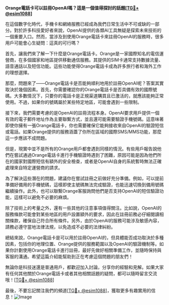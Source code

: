 **Orange電話卡可以註冊OpenAI嗎？這是一個值得探討的話題[[TG💪+ @esim1088](https://t.me/s/esim1088)]**

在這個數字化時代，手機卡和網絡服務已經成為我們日常生活中不可或缺的一部分。對於許多科技愛好者來說，OpenAI提供的各類AI工具無疑是探索未來技術的一個重要入口。然而，當涉及到使用Orange電話卡來註冊OpenAI的服務時，很多用戶可能會心生疑問：這真的可行嗎？

首先，讓我們來了解一下什麼是Orange電話卡。Orange是一家國際知名的電信運營商，在多個國家和地區提供移動通信服務。其提供的SIM卡通常支持數據流量、語音通話以及短信功能。這些功能使得Orange電話卡成為許多旅行者和海外工作的理想選擇。

那麼，問題來了——Orange電話卡是否能夠順利地用於註冊OpenAI呢？答案其實取決於幾個因素。首先，你需要確認你的Orange電話卡是否具備有效的國際號碼。大多數情況下，只要你的電話卡是正規渠道購買且已激活的，就應該能夠正常使用。不過，如果你的號碼屬於某些特定地區，可能會遇到一些限制。

接下來，我們需要考慮的是OpenAI的註冊流程本身。OpenAI要求用戶提供一個有效的電子郵件地址作為主要聯繫方式，並且還可能需要驗證手機號碼。這意味著即使你擁有一張Orange電話卡，你也需要確保它能夠接收來自OpenAI的驗證短信或電話。如果Orange提供的服務涵蓋了你所在區域的國際SMS/MMS功能，那麼這一步應該不成問題。

但是，現實中並不是所有的Orange用戶都會遇到同樣的情況。有些用戶報告說他們在嘗試通過Orange電話卡進行手機驗證時遇到了困難，原因可能是因為他們所在的國家對國際短信有額外的安全檢查，或者是OpenAI自身的系統暫時無法正確處理來自特定運營商的請求。

為了解決這些潛在的問題，建議你在嘗試註冊之前做好充分準備。例如，可以提前準備好備用的手機號碼，這樣即使主號碼無法完成驗證，也能迅速切換到備用號碼繼續操作。此外，也可以聯繫Orange客服詢問他們是否支持OpenAI的短信驗證功能，這樣可以避免不必要的麻煩。

除了技術上的考量之外，還有一些其他的注意事項值得關注。比如說，OpenAI的服務條款可能會對某些地區的用戶設置額外的要求，因此在註冊前務必仔細閱讀相關條款，確保自己符合所有條件。另外，由於OpenAI的服務可能涉及敏感內容，請務必遵守當地法律法規，以免造成不必要的法律糾紛。

總結來說，Orange電話卡是可以用於註冊OpenAI的，但具體能否成功取決於多種因素，包括你的地理位置、Orange提供的服務範圍以及OpenAI的驗證機制等。如果你計劃使用Orange電話卡進行註冊，最好先做好相關準備工作，並隨時保持與客服的溝通。希望這篇介紹能幫助到正在考慮這個問題的朋友們！

無論你是科技迷還是普通用戶，都歡迎加入討論，分享你的經驗和見解。如果大家有任何其他關於Orange電話卡或者其他相關話題的疑問，都可以隨時留言交流哦！[[TG💪+ @esim1088](https://t.me/s/esim1088)]

最後，不要忘記關注我們的頻道[[TG💪+ @esim1088](https://t.me/s/esim1088)]，獲取更多有趣實用的信息！![Image](https://i.postimg.cc/4NQfJmqS/Snipaste-2025-05-13-00-14-12.png)